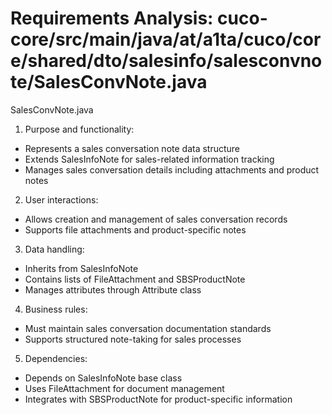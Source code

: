 # Requirements Analysis: cuco-core/src/main/java/at/a1ta/cuco/core/shared/dto/salesinfo/salesconvnote/SalesConvNote.java

SalesConvNote.java
1. Purpose and functionality:
- Represents a sales conversation note data structure
- Extends SalesInfoNote for sales-related information tracking
- Manages sales conversation details including attachments and product notes

2. User interactions:
- Allows creation and management of sales conversation records
- Supports file attachments and product-specific notes

3. Data handling:
- Inherits from SalesInfoNote
- Contains lists of FileAttachment and SBSProductNote
- Manages attributes through Attribute class

4. Business rules:
- Must maintain sales conversation documentation standards
- Supports structured note-taking for sales processes

5. Dependencies:
- Depends on SalesInfoNote base class
- Uses FileAttachment for document management
- Integrates with SBSProductNote for product-specific information